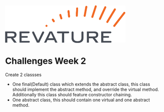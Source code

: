 ![Revature Logo](./Revature%20Logo.png "Revature Logo")

# Challenges Week 2

Create 2 classses
* One final(Default) class which extends the abstract class, this class should implement the abstract method, and override the virtual method. Additionally this class should feature constructor chaining.
* One abstract class, this should contain one virtual and one abstract method.
